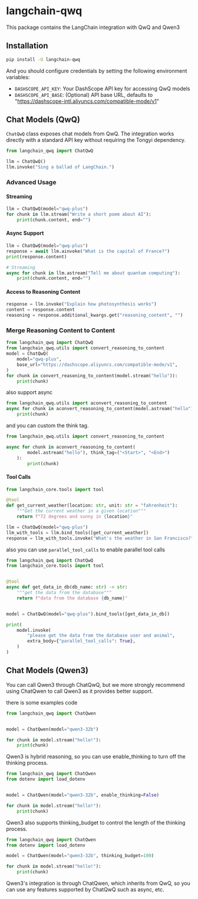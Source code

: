 # langchain-qwq

This package contains the LangChain integration with QwQ and Qwen3

## Installation

```bash
pip install -U langchain-qwq
```

And you should configure credentials by setting the following environment variables:

* `DASHSCOPE_API_KEY`: Your DashScope API key for accessing QwQ models
* `DASHSCOPE_API_BASE`: (Optional) API base URL, defaults to "https://dashscope-intl.aliyuncs.com/compatible-mode/v1"

## Chat Models (QwQ)

`ChatQwQ` class exposes chat models from QwQ. The integration works directly with a standard API key without requiring the Tongyi dependency.

```python
from langchain_qwq import ChatQwQ

llm = ChatQwQ()
llm.invoke("Sing a ballad of LangChain.")
```

### Advanced Usage

#### Streaming

```python
llm = ChatQwQ(model="qwq-plus")
for chunk in llm.stream("Write a short poem about AI"):
    print(chunk.content, end="")
```

#### Async Support

```python
llm = ChatQwQ(model="qwq-plus")
response = await llm.ainvoke("What is the capital of France?")
print(response.content)

# Streaming
async for chunk in llm.astream("Tell me about quantum computing"):
    print(chunk.content, end="")
```

#### Access to Reasoning Content

```python
response = llm.invoke("Explain how photosynthesis works")
content = response.content
reasoning = response.additional_kwargs.get("reasoning_content", "")
```

### Merge Reasoning Content to Content

```python
from langchain_qwq import ChatQwQ
from langchain_qwq.utils import convert_reasoning_to_content
model = ChatQwQ(
    model="qwq-plus",
    base_url="https://dashscope.aliyuncs.com/compatible-mode/v1",
)
for chunk in convert_reasoning_to_content(model.stream("hello")):
    print(chunk)
```

also support async

```python
from langchain_qwq.utils import aconvert_reasoning_to_content
async for chunk in aconvert_reasoning_to_content(model.astream("hello")):
    print(chunk)
```

and you can custom the think tag.
```python
from langchain_qwq.utils import convert_reasoning_to_content

async for chunk in aconvert_reasoning_to_content(
        model.astream("hello"), think_tag=("<Start>", "<End>")
    ):
        print(chunk)

```

#### Tool Calls

```python
from langchain_core.tools import tool

@tool
def get_current_weather(location: str, unit: str = "fahrenheit"):
    """Get the current weather in a given location"""
    return f"72 degrees and sunny in {location}"

llm = ChatQwQ(model="qwq-plus")
llm_with_tools = llm.bind_tools([get_current_weather])
response = llm_with_tools.invoke("What's the weather in San Francisco?")
```

also you can use `parallel_tool_calls` to enable parallel tool calls
```python
from langchain_qwq import ChatQwQ
from langchain_core.tools import tool


@tool
async def get_data_in_db(db_name: str) -> str:
    """get the data from the database"""
    return f"data from the database {db_name}"


model = ChatQwQ(model="qwq-plus").bind_tools([get_data_in_db])

print(
    model.invoke(
        "please get the data from the database user and animal",
        extra_body={"parallel_tool_calls": True},
    )
)

```

## Chat Models (Qwen3)
You can call Qwen3 through ChatQwQ, but we more strongly recommend using ChatQwen to call Qwen3 as it provides better support.

there is some examples code

```python
from langchain_qwq import ChatQwen


model = ChatQwen(model="qwen3-32b")

for chunk in model.stream("hello!"):
    print(chunk)

```
 Qwen3 is hybrid reasoning, so you can use enable_thinking to turn off the thinking process.

```python
from langchain_qwq import ChatQwen
from dotenv import load_dotenv


model = ChatQwen(model="qwen3-32b", enable_thinking=False)

for chunk in model.stream("hello!"):
    print(chunk)

```

Qwen3 also supports thinking_budget to control the length of the thinking process.

```python
from langchain_qwq import ChatQwen
from dotenv import load_dotenv

model = ChatQwen(model="qwen3-32b", thinking_budget=100)

for chunk in model.stream("hello!"):
    print(chunk)


```

Qwen3's integration is through ChatQwen, which inherits from QwQ, so you can use any features supported by ChatQwQ such as async, etc.



